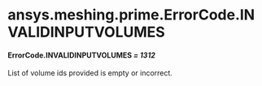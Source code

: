 # ansys.meshing.prime.ErrorCode.INVALIDINPUTVOLUMES



#### ErrorCode.INVALIDINPUTVOLUMES *= 1312*

List of volume ids provided is empty or incorrect.

<!-- !! processed by numpydoc !! -->
